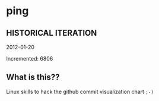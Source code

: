 # ping

## HISTORICAL ITERATION
2012-01-20

Incremented: 6806

## What is this?? 
Linux skills to hack the github commit visualization chart `;-)`
